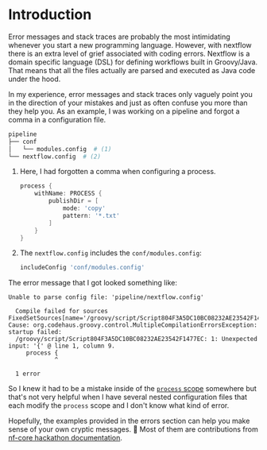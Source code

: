 # Introduction

Error messages and stack traces are probably the most intimidating whenever you start a new programming language. However, with nextflow there is an extra level of grief associated with coding errors. Nextflow is a domain specific language (DSL) for defining workflows built in Groovy/Java. That means that all the files actually are parsed and executed as Java code under the hood.

In my experience, error messages and stack traces only vaguely point you in the direction of your mistakes and just as often confuse you more than they help you. As an example, I was working on a pipeline and forgot a comma in a configuration file.

```sh
pipeline
├── conf
│   └── modules.config  # (1)
└── nextflow.config  # (2)
```

1. Here, I had forgotten a comma when configuring a process.

    ```groovy
    process {
        withName: PROCESS {
            publishDir = [
                mode: 'copy'
                pattern: '*.txt'
            ]
        }
    }
    ```

2. The `nextflow.config` includes the `conf/modules.config`:

    ```groovy
    includeConfig 'conf/modules.config'
    ```

The error message that I got looked something like:

```output
Unable to parse config file: 'pipeline/nextflow.config'

  Compile failed for sources FixedSetSources[name='/groovy/script/Script804F3A5DC10BC08232AE23542F1477EC']. Cause: org.codehaus.groovy.control.MultipleCompilationErrorsException: startup failed:
  /groovy/script/Script804F3A5DC10BC08232AE23542F1477EC: 1: Unexpected input: '{' @ line 1, column 9.
     process {
             ^

  1 error
```

So I knew it had to be a mistake inside of the [`process` scope](https://www.nextflow.io/docs/latest/config.html#scope-process) somewhere but that's not very helpful when I have several nested configuration files that each modify the `process` scope and I don't know what kind of error.

Hopefully, the examples provided in the errors section can help you make sense of your own cryptic messages. :pray: Most of them are contributions from [nf-core hackathon documentation](https://hackmd.io/vWjpftScRju7IJXXlW57Xw).
